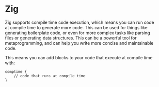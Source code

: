 # Zig

Zig supports compile time code execution, which means you can run code at compile time to generate more code. This can be used for things like generating boilerplate code, or even for more complex tasks like parsing files or generating data structures. This can be a powerful tool for metaprogramming, and can help you write more concise and maintainable code.

This means you can add blocks to your code that execute at compile time with:

```zig
comptime {
    // code that runs at compile time
}
```
